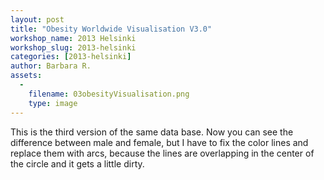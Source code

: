 ```yaml
---
layout: post
title: "Obesity Worldwide Visualisation V3.0"
workshop_name: 2013 Helsinki
workshop_slug: 2013-helsinki
categories: [2013-helsinki]
author: Barbara R. 
assets:
  -
    filename: 03obesityVisualisation.png
    type: image
---
```

This is the third version of the same data base. Now you can see the difference between male and female, but I have to fix the color lines and replace them with arcs, because the lines are&nbsp;overlapping&nbsp;in the center of the circle and it gets a little dirty.<br />
